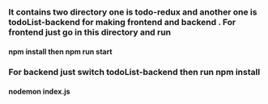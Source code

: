 ### It contains two directory one is todo-redux  and another one is todoList-backend for making frontend and backend . For frontend just go in this directory and run 
#### npm install then npm run start 

### For backend just switch todoList-backend then run npm install
#### nodemon index.js 
